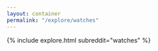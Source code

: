 ```yaml
---
layout: container
permalink: "/explore/watches"
---
```


<link rel="stylesheet" type="text/css" href="/static/css/explore.css">
{% include explore.html subreddit="watches" %}
